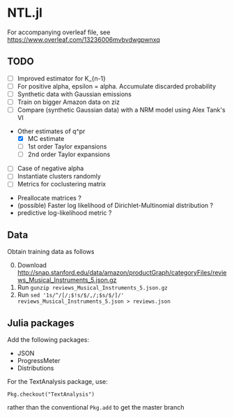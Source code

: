 # NTL.jl

For accompanying overleaf file, see https://www.overleaf.com/13236006mvbvdwgpwnxq

## TODO

 - [ ] Improved estimator for K_{n-1}
 - [ ] For positive alpha, epsilon = alpha. Accumulate discarded probability
 - [ ] Synthetic data with Gaussian emissions
 - [ ] Train on bigger Amazon data on ziz
 - [ ] Compare (synthetic Gaussian data) with a NRM model using Alex Tank's VI
 - Other estimates of q^pr
   - [x] MC estimate
   - [ ] 1st order Taylor expansions
   - [ ] 2nd order Taylor expansions
 - [ ] Case of negative alpha
 - [ ] Instantiate clusters randomly
 - [ ] Metrics for coclustering matrix

 - Preallocate matrices ?
 - (possible) Faster log likelihood of Dirichlet-Multinomial distribution ?
 - predictive log-likelihood metric ?

## Data

Obtain training data as follows

0. Download http://snap.stanford.edu/data/amazon/productGraph/categoryFiles/reviews_Musical_Instruments_5.json.gz
0. Run `gunzip reviews_Musical_Instruments_5.json.gz`
0. Run `sed '1s/^/[/;$!s/$/,/;$s/$/]/' reviews_Musical_Instruments_5.json > reviews.json`

## Julia packages

Add the following packages:
 - JSON
 - ProgressMeter
 - Distributions

For the TextAnalysis package, use:

    Pkg.checkout("TextAnalysis")

rather than the conventional `Pkg.add` to get the master branch

